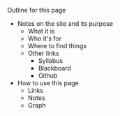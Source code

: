 Outline for this page 

- Notes on the site and its purpose 
	- What it is 
	- Who it's for 
	- Where to find things
	- Other links
		- Syllabus
		- Blackboard 
		- Github
- How to use this page 
	- Links
	- Notes
	- Graph
